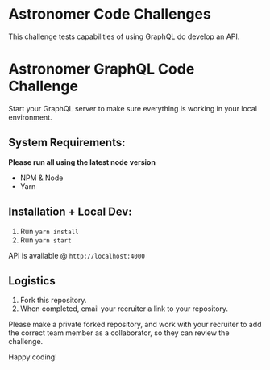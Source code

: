 # Astronomer Code Challenges

This challenge tests capabilities of using GraphQL do develop an API.

# Astronomer GraphQL Code Challenge

Start your GraphQL server to make sure everything is working in your local environment.

## System Requirements:


**Please run all using the latest node version**

- NPM & Node
- Yarn

## Installation + Local Dev:

1. Run `yarn install`
2. Run `yarn start`

API is available @ `http://localhost:4000`
## Logistics

1. Fork this repository.
2. When completed, email your recruiter a link to your repository.

Please make a private forked repository, and work with your recruiter to add the correct team member as a collaborator, so they can review the challenge. <br />

Happy coding!
